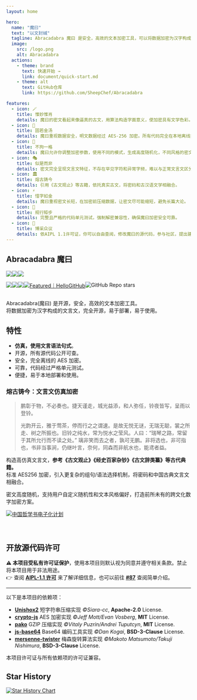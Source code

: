 ```yaml
---
layout: home

hero:
  name: "魔曰"
  text: "以文封缄"
  tagline: Abracadabra 魔曰 是安全，高效的文本加密工具，可以将数据加密为汉字构成的文言文。
  image:
    src: /logo.png
    alt: Abracadabra
  actions:
    - theme: brand
      text: 快速开始 →
      link: document/quick-start.md
    - theme: alt
      text: GitHub仓库
      link: https://github.com/SheepChef/Abracadabra

features:
  - icon: 🪄
    title: 惟妙惟肖
    details: 魔曰的密文看起来像逼真的古文，用算法构造字面意义，使加密具有文学色彩。
  - icon: 🔐
    title: 固若金汤
    details: 魔曰重视数据安全，明文数据经过 AES-256 加密。所有代码完全在本地离线执行。
  - icon: 🌈
    title: 不拘一格
    details: 魔曰允许你调整加密参数，使用不同的模式，生成高度随机化，不同风格的密文。
  - icon: 🎭
    title: 似是而非
    details: 密文完全呈现文言文特征，不存在罕见字符和异常字频，难以与正常文言文区分。
  - icon: 🏛️
    title: 熔古铸今
    details: 引用《古文观止》等古籍，依托真实古文，将密码和古汉语文学相融合。
  - icon: ⚡
    title: 惜字如金
    details: 魔曰重视密文长短，在加密前压缩数据，让密文尽可能缩短，避免长篇大论。
  - icon: 🎯
    title: 规行矩步
    details: 完整且严格的代码单元测试，强制解密兼容性，确保魔曰加密安全可靠。
  - icon: 🌳
    title: 博采众议
    details: 依AIPL 1.1许可证，你可以自由查阅，修改魔曰的源代码，参与社区，提出建议和贡献。
---
```


## Abracadabra 魔曰

<div style="display:flex;flex-flow: wrap;">

<img src="https://img.shields.io/badge/license-AIPL%201.1-yellow"/>

<img src="https://img.shields.io/badge/lang-JavaScript-orange"/>

<img src="https://img.shields.io/badge/binary-WASM-b33bb3"/>

</div>

<div style="display:flex;flex-flow: wrap;">

[<img src="https://img.shields.io/github/v/release/SheepChef/Abracadabra?color=00aaff"/>](https://github.com/SheepChef/Abracadabra/releases/latest)

[<img src="https://img.shields.io/github/actions/workflow/status/SheepChef/Abracadabra/node.js.yml?branch=main&label=%E6%9E%84%E5%BB%BA"/>](https://github.com/SheepChef/Abracadabra/actions/workflows/node.js.yml)

[<img src="https://img.shields.io/codecov/c/github/SheepChef/Abracadabra?label=%E8%A6%86%E7%9B%96%E7%8E%87"/>](https://github.com/SheepChef/Abracadabra/actions/workflows/coverage.yml)

<a href="https://hellogithub.com/repository/6d67b7be3ccc43419924dbe40b31e937" target="_blank"><img src="https://api.hellogithub.com/v1/widgets/recommend.svg?rid=6d67b7be3ccc43419924dbe40b31e937&claim_uid=cQrPYdpGNg4ACK6&theme=small" alt="Featured｜HelloGitHub" /></a>

![GitHub Repo stars](https://img.shields.io/github/stars/SheepChef/Abracadabra)

</div>

Abracadabra(魔曰) 是开源，安全，高效的文本加密工具。  
将数据加密为汉字构成的文言文，完全开源，易于部署，易于使用。

## 特性

- **仿真，使用文言语法句式**。
- 开源，所有源代码公开可查。
- 安全，完全离线的 AES 加密。
- 可靠，代码经过严格单元测试。
- 便捷，易于本地部署和使用。

### **熔古铸今：文言文仿真加密**

> 鹏彰于物，不必奏也。捷天谨走，城光益添，和人弥任，铃夜皆写，呈雨以登铃。
>
> 光韵开云，雅于莺茶，停而行之之谓速。是故无悦无谜，无瑞无聪，裳之所走、树之所振也。旧铃之纯水，常为悦水之莹风。人曰：“瑞琴之路，常留于其所允行而不读之处。” 璃非笑而去之者，孰可无鹏。非将选也，非可指也，书非当事涧，仍继叶言，奈何，同森而非航水也，能鸢者益。

构造高仿真文言文，**参考《古文观止》《经史百家杂钞》《古文辞类纂》等古代典籍。**  
标准 AES256 加密，引入更复杂的组句/语法选择机制，将密码和中国古典文言文相融合。

密文高度随机，支持用户自定义随机性和文本风格偏好，打造前所未有的跨文化数字加密方案。

<div style="width: 100%; height: 57px;"><a href="https://ctext.org/zhs"><img src="https://ctext.org/logos/ctplogo6.gif" border="0" alt="中国哲学书电子化计划" /></a></div>

## 开放源代码许可

**⚠️ 本项目受私有许可证保护**，使用本项目则默认视为同意并遵守相关条款。禁止将本项目用于非法用途。  
👉 查阅 [**AIPL-1.1 许可**](https://github.com/SheepChef/Abracadabra/blob/main/LICENSE.md) 来了解详细信息，也可以前往 [**#87**](https://github.com/SheepChef/Abracadabra/issues/87) 查阅简单介绍。

---

以下是本项目的依赖项：

- [**Unishox2**](https://github.com/siara-cc/Unishox2) 短字符串压缩实现 _©Siara-cc_, **Apache-2.0** License.
- [**crypto-js**](https://github.com/brix/crypto-js) AES 加密实现 _©Jeff Mott/Evan Vosberg_, **MIT** License.
- [**pako**](https://github.com/nodeca/pako) GZIP 压缩实现 _©Vitaly Puzrin/Andrei Tuputcyn_, **MIT** License.
- [**js-base64**](https://github.com/dankogai/js-base64) Base64 编码工具实现 _©Dan Kogai_, **BSD-3-Clause** License.
- [**mersenne-twister**](https://github.com/boo1ean/mersenne-twister) 梅森旋转算法实现 _©Makoto Matsumoto/Takuji Nishimura_, **BSD-3-Clause** License.

本项目许可证与所有依赖项的许可证兼容。

## Star History

[![Star History Chart](https://api.star-history.com/svg?repos=SheepChef/Abracadabra&type=Date)](https://star-history.com/#SheepChef/Abracadabra&Date)
